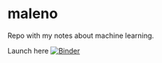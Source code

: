 # maleno
Repo with my notes about machine learning.

Launch here [![Binder](https://mybinder.org/badge_logo.svg)](https://mybinder.org/v2/gh/angelblasco/maleno/master)
